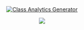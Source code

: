 <div align="center">
  <a href="#"><picture>
    <img alt="Class Analytics Generator" src="https://github.com/KARTHIK-RAO-4572/GitHub-Images/blob/main/Fine_Tuned_Large_Language_Model_For_Phishing_Detection.svg?raw=true">
  </picture></a>

![](https://i.ibb.co/sJ7RhGG/image-41.png)

</div>
